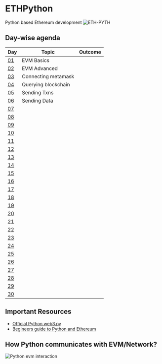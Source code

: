 # ETHPython
Python based Ethereum development
![ETH-PYTH](https://github.com/PriyathamVarma/Eth-Python/blob/main/Ethereum%20-%20Python.jpg)

## Day-wise agenda

| Day | Topic | Outcome |
| - | - | - |
| [01]() | EVM Basics |  |
| [02]() | EVM Advanced |  |
| [03]() | Connecting metamask |  |
| [04]() | Querying blockchain |  |
| [05]() | Sending Txns |  |
| [06]() | Sending Data |  |
| [07]() |  |  |
| [08]() |  |  |
| [09]() |  |  |
| [10]() |  |  |
| [11]() |  |  |
| [12]() |  |  |
| [13]() |  |  |
| [14]() |  |  |
| [15]() |  |  |
| [16]() |  |  |
| [17]() |  |  |
| [18]() |  |  |
| [19]() |  |  |
| [20]() |  |  |
| [21]() |  |  |
| [22]() |  |  |
| [23]() |  |  |
| [24]() |  |  |
| [25]() |  |  |
| [26]() |  |  |
| [27]() |  |  |
| [28]() |  |  |
| [29]() |  |  |
| [30]() |  |  |

## Important Resources

-  [Official Python web3.py](https://web3py.readthedocs.io/en/stable/)
-  [Begineers guide to Python and Ethereum](https://snakecharmers.ethereum.org/a-developers-guide-to-ethereum-pt-1/)

## How Python communicates with EVM/Network?

![Python evm interaction](https://github.com/PriyathamVarma/Eth-Python/blob/main/Diagrams/web3PY.drawio.png)


